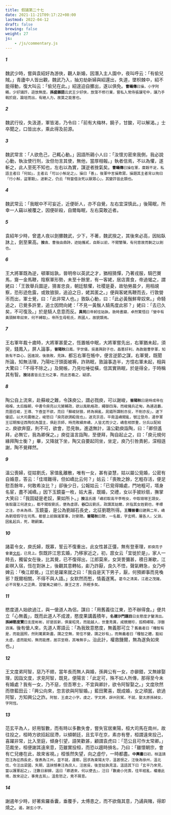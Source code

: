 ```yaml
---
title: 假譎第二十七
date: 2021-11-21T09:17:22+08:00
lastmod: 2022-04-12
draft: false
brewing: false
weight: 27
js:
    - /js/commentary.js
---
```


##### 1

魏武少時，嘗與袁紹好為游俠，觀人新婚，因潛入主人園中，夜叫呼云：「有偷兒賊。」青廬中人皆出觀，魏武乃入，抽刃劫新婦與紹還出，失道，墜枳棘中，紹不能得動，復大叫云：「偷兒在此。」紹遑迫自擲出，遂以俱免。<small>**曹瞞傳**曰操，小字阿瞞，少好譎詐，遊放無度。**孫盛雜語**云武王少好俠，放蕩不修行業，嘗私入常侍張讓宅中，讓乃手戟於庭，踰垣而出，有絕人力，故莫之能害也。</small>

##### 2

魏武行役，失汲道，軍皆渴，乃令曰：「前有大梅林，饒子，甘酸，可以解渴。」士卒聞之，口皆出水，乘此得及前源。

##### 3

魏武常言：「人欲危己，己輒心動。」因語所親小人曰：「汝懷刃密來我側，我必說心動，執汝使行刑，汝但勿言其使，無他，當厚相報。」執者信焉，不以為懼，遂斬之，此人至死不知也，左右以為實，謀逆者挫氣矣。<small>**曹瞞傳**曰操在軍，廩穀不足，私語主者曰「何如」，主者云「可以小斛足之」，操曰「善」，後軍中言操欺眾，操題其主者背以徇曰「行小斛，盜軍穀」，遂斬之，仍云「特當借汝死以厭眾心」，其變詐皆此類也。</small>

##### 4

魏武常云：「我眠中不可妄近，近便斫人，亦不自覺，左右宜深慎此。」後陽眠，所幸一人竊以被覆之，因便斫殺，自爾每眠，左右莫敢近者。

##### 5

袁紹年少時，曾遣人夜以劍擲魏武，少下，不著，魏武揆之，其後來必高，因帖臥牀上，劍至果高。<small>**按**袁、曹後由鼎跱，迹始攜貳，自斯以前，不聞讐隟，有何意故而剚之以劍也。</small>

##### 6

王大將軍既為逆，頓軍姑孰，晉明帝以英武之才，猶相猜憚，乃著戎服，騎巴賨馬，齎一金馬鞭，陰察軍形勢，未至十餘里，有一客姥，居店賣食，帝過愒之，謂姥曰：「王敦舉兵圖逆，猜害忠良，朝廷駭懼，社稷是憂，故劬勞晨夕，用相覘察，恐形迹危露，或致狼狽，追迫之日，姥其匿之。」便與客姥馬鞭而去，行敦營帀而出，軍士覺，曰：「此非常人也。」敦臥心動，曰：「此必黃鬚鮮卑奴來。」命騎追之，已覺多許里，追士因問向姥：「不見一黃鬚人騎馬度此邪？」姥曰：「去已久矣，不可復及。」於是騎人息意而反。<small>**異苑**曰帝躬往姑孰，敦時晝寢，卓然驚悟曰「營中有黃頭鮮卑奴來，何不縛取」，帝所生母荀氏，燕國人，故貌類焉。</small>

##### 7

王右軍年裁十歲時，大將軍甚愛之，恆置帳中眠，大將軍嘗先出，右軍猶未起，須臾，錢鳳入，屏人論事，<small>**晉陽秋**曰鳳，字世儀，吳嘉興尉子也，姦慝好利，為敦鎧曹參軍，知敦有不臣心，因進說，後敦敗，見誅。</small>都忘右軍在帳中，便言逆節之謀，右軍覺，既聞所論，知無活理，乃陽吐汙頭面被褥，詐熟眠，敦論事造半，方憶右軍未起，相與大驚曰：「不得不除之。」及開帳，乃見吐唾從橫，信其實熟眠，於是得全，于時稱其有智。<small>**按**諸書皆云王允之事，而此言羲之，疑謬。</small>

##### 8

陶公自上流來，赴蘇峻之難，令誅庾公，謂必戮庾，可以謝峻，<small>**晉陽秋**曰是時成帝在襁褓，太后臨朝，中書令庾亮以元舅輔政，欲以風軌格政，繩御四海，而峻擁兵近甸，為逋逃藪，亮圖召峻，王導、卞壺並不欲，亮曰「蘇峻豺狼，終為禍亂，晁錯所謂削亦反，不削亦反」，遂下優詔，以大司農徵之，峻怒曰「庾亮欲誘殺我也」，遂克京邑，平南溫嶠聞亂，號泣登舟，遣參軍王愆期推征西陶侃為盟主，俱赴京師，時亮敗績奔嶠，人皆尤而少之，嶠愈相崇重，分兵以配給之。</small>庾欲奔竄，則不可，欲會，恐見執，進退無計，溫公勸庾詣陶，曰：「卿但遙拜，必無它，我為卿保之。」庾從溫言詣陶，至便拜，陶自起止之，曰：「庾元規何緣拜陶士衡？」畢，又降就下坐，陶又自要起同坐，坐定，庾乃引咎責躬，深相遜謝，陶不覺釋然。

##### 9

溫公喪婦，從姑劉氏，家值亂離散，唯有一女，甚有姿慧，姑以屬公覓婚，公密有自婚意，答云：「佳壻難得，但如嶠比云何？」姑云：「喪敗之餘，乞粗存活，便足慰吾餘年，何敢希汝比？」卻後少日，公報姑云：「已覓得婚處，門地粗可，壻身名宦，盡不減嶠。」因下玉鏡臺一枚，姑大喜，既婚，交禮，女以手披紗扇，撫掌大笑曰：「我固疑是老奴，果如所卜。」<small>**按**溫氏譜「嶠初取高平李暅女，中取琅琊王詡女，後取廬江何邃女」，都不聞取劉氏，便為虛謬。**谷口**云劉氏，政謂其姑爾，非指其女姓劉也，孝標之注，亦未為得。</small>玉鏡臺，是公為劉越石長史，北征劉聰所得。<small>**王隱晉書**曰建興二年，嶠為劉琨假守左司馬，都督上前鋒諸軍事，討劉聰。**晉陽秋**曰聰，一名載，字玄明，屠各人，父淵，因亂起兵，死，聰嗣業。</small>

##### 10

諸葛令女，庾氏婦，既寡，誓云不復重出，此女性甚正彊，無有登車理，<small>即庾亮子會妻[文彪](../05/#25)，已見上。</small>恢既許江思玄婚，乃移家近之，初，誑女云「宜徙於是」，家人一時去，獨留女在後，比其覺，已不復得出，江郎莫來，女哭詈彌甚，積日漸歇，江虨暝入宿，恆在對牀上，後觀其意轉帖，虨乃詐厭，良久不悟，聲氣轉急，女乃呼婢云：「喚江郎覺。」江於是躍來就之曰：「我自是天下男子，厭，何預卿事而見喚邪？既爾相關，不得不與人語。」女默然而慙，情義遂篤。<small>葛令之清英，江君之茂識，必不背聖人之正典，習蠻夷之穢行，康王之言，所輕多矣。</small>

##### 11

愍度道人始欲過江，與一傖道人為侶，謀曰：「用舊義往江東，恐不辦得食。」便共立「心無義」，既而此道人不成渡，愍度果講義積年，<small>**名德沙門題目**曰支愍度才鑒清出。**孫綽愍度贊**曰支度彬彬，好是拔新，俱稟昭見，而能越人，世重秀異，咸競爾珍，孤桐嶧陽，浮磬泗濱。</small>後有傖人來，先道人寄語云：「為我致意愍度，無義那可立？<small>舊義者曰「種智有是，而能圓照，然則萬累斯盡，謂之空無，常住不變，謂之妙有」，而無義者曰「種智之體，豁如太虛，虛而能知，無而能應，居宗至極，其唯無乎」。</small>治此計，權救饑爾，無為遂負如來也。」

##### 12

王文度弟阿智，惡乃不翅，當年長而無人與婚，孫興公有一女，亦僻錯，又無嫁娶理，因詣文度，求見阿智，既見，便陽言：「此定可，殊不如人所傳，那得至今未有婚處？我有一女，乃不惡，但吾寒士，不宜與卿計，欲令阿智娶之。」文度欣然而啓藍田云：「興公向來，忽言欲與阿智婚。」藍田驚喜，既成婚，女之頑嚚，欲過阿智，方知興公之詐。<small>阿智，王虔之小字。虔之，字文將，辟州別駕，不就，娶太原孫綽女，字阿恆。</small>

##### 13

范玄平為人，好用智數，而有時以多數失會，嘗失官居東陽，桓大司馬在南州，故往投之，桓時方欲招起屈滯，以傾朝廷，且玄平在京，素亦有譽，桓謂遠來投己，喜躍非常，比入至庭，傾身引望，語笑歡甚，顧謂袁虎曰：「范公且可作太常卿。」范裁坐，桓便謝其遠來意，范雖實投桓，而恐以趨時損名，乃曰：「雖懷朝宗，會有亡兒瘞在此，故來省視。」桓悵然失望，向之虛佇，一時都盡。<small>**中興書**曰初，桓溫請范汪為征西長史，復表為江州，並不就，還都，因求為東陽太守，溫甚恨之，汪後為徐州，溫北伐，令汪出梁國，失期，溫挾憾奏汪為庶人，汪居吳，後至姑孰見溫，溫語其下曰「玄平乃來見，當以護軍起之」，汪數日辭歸，溫曰「卿適來，何以便去」，汪曰「數歲小兒喪，往年經亂，權瘞此境，故來迎之，事竟去耳」，溫愈怒之，竟不屑意。</small>

##### 14

謝遏年少時，好著紫羅香囊，垂覆手，太傅患之，而不欲傷其意，乃譎與賭，得即燒之。<small>遏，謝玄小字。</small>
